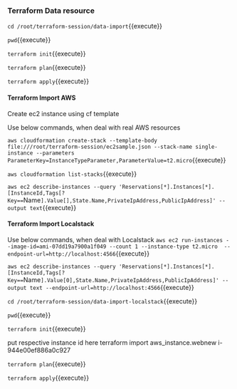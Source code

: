 ### Terraform Data resource ####

`cd /root/terraform-session/data-import`{{execute}}

`pwd`{{execute}}

`terraform init`{{execute}}

`terraform plan`{{execute}}

`terraform apply`{{execute}}



#### Terraform Import AWS #########

Create ec2 instance using cf template

Use below commands, when deal with real AWS resources

`aws cloudformation create-stack --template-body file:///root/terraform-session/ec2sample.json --stack-name single-instance --parameters ParameterKey=InstanceTypeParameter,ParameterValue=t2.micro`{{execute}}

`aws cloudformation list-stacks`{{execute}}

`aws ec2 describe-instances --query 'Reservations[*].Instances[*].[InstanceId,Tags[?Key==`Name`].Value[],State.Name,PrivateIpAddress,PublicIpAddress]' --output text`{{execute}}



#### Terraform Import Localstack #########

Use below commands, when deal with Localstack
`aws ec2 run-instances --image-id=ami-07dd19a7900a1f049 --count 1 --instance-type t2.micro  --endpoint-url=http://localhost:4566`{{execute}}

`aws ec2 describe-instances --query 'Reservations[*].Instances[*].[InstanceId,Tags[?Key==`Name`].Value[0],State.Name,PrivateIpAddress,PublicIpAddress]' --output text --endpoint-url=http://localhost:4566`{{execute}}

`cd /root/terraform-session/data-import-localstack`{{execute}}

`pwd`{{execute}}

`terraform init`{{execute}}

put respective instance id here
terraform import aws_instance.webnew i-944e00ef886a0c927

`terraform plan`{{execute}}

`terraform apply`{{execute}}






